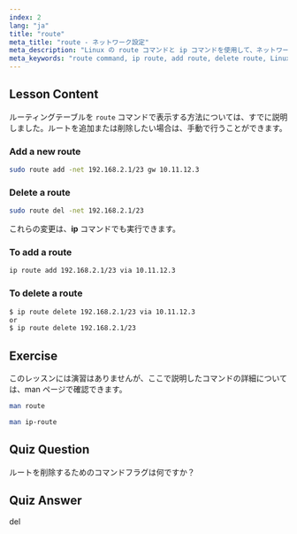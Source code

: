 ```yaml
---
index: 2
lang: "ja"
title: "route"
meta_title: "route - ネットワーク設定"
meta_description: "Linux の route コマンドと ip コマンドを使用して、ネットワークルートを追加および削除する方法を学びます。初心者から中級者向けのルーティングテーブル管理を理解します。"
meta_keywords: "route command, ip route, add route, delete route, Linux networking, routing table, Linux tutorial, beginner guide"
---
```


## Lesson Content

ルーティングテーブルを `route` コマンドで表示する方法については、すでに説明しました。ルートを追加または削除したい場合は、手動で行うことができます。

### Add a new route

```bash
sudo route add -net 192.168.2.1/23 gw 10.11.12.3
```

### Delete a route

```bash
sudo route del -net 192.168.2.1/23
```

これらの変更は、**ip** コマンドでも実行できます。

### To add a route

```bash
ip route add 192.168.2.1/23 via 10.11.12.3
```

### To delete a route

```bash
$ ip route delete 192.168.2.1/23 via 10.11.12.3
or
$ ip route delete 192.168.2.1/23
```

## Exercise

このレッスンには演習はありませんが、ここで説明したコマンドの詳細については、man ページで確認できます。

```bash
man route
```

```bash
man ip-route
```

## Quiz Question

ルートを削除するためのコマンドフラグは何ですか？

## Quiz Answer

del
